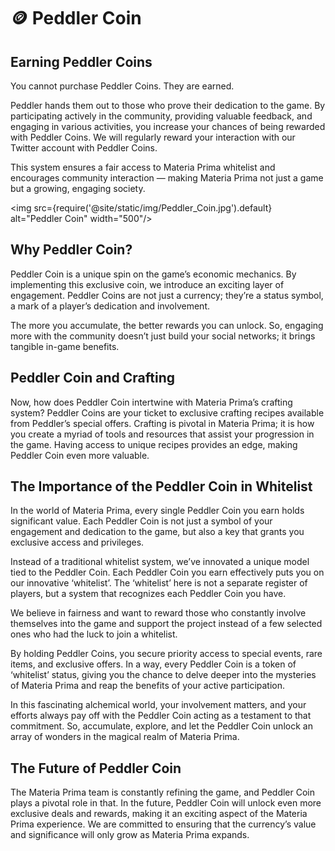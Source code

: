# 🪙 Peddler Coin
## Earning Peddler Coins

You cannot purchase Peddler Coins. They are earned.

Peddler hands them out to those who prove their dedication to the game. By participating actively in the community, providing valuable feedback, and engaging in various activities, you increase your chances of being rewarded with Peddler Coins. 
We will regularly reward your interaction with our Twitter account with Peddler Coins.

This system ensures a fair access to Materia Prima whitelist and encourages community interaction — making Materia Prima not just a game but a growing, engaging society.

<img src={require('@site/static/img/Peddler_Coin.jpg').default} alt="Peddler Coin" width="500"/>



## Why Peddler Coin?

Peddler Coin is a unique spin on the game’s economic mechanics. By implementing this exclusive coin, we introduce an exciting layer of engagement. Peddler Coins are not just a currency; they’re a status symbol, a mark of a player’s dedication and involvement.

The more you accumulate, the better rewards you can unlock. So, engaging more with the community doesn’t just build your social networks; it brings tangible in-game benefits.

## Peddler Coin and Crafting

Now, how does Peddler Coin intertwine with Materia Prima’s crafting system? Peddler Coins are your ticket to exclusive crafting recipes available from Peddler’s special offers. Crafting is pivotal in Materia Prima; it is how you create a myriad of tools and resources that assist your progression in the game. Having access to unique recipes provides an edge, making Peddler Coin even more valuable.

## The Importance of the Peddler Coin in Whitelist

In the world of Materia Prima, every single Peddler Coin you earn holds significant value. Each Peddler Coin is not just a symbol of your engagement and dedication to the game, but also a key that grants you exclusive access and privileges.

Instead of a traditional whitelist system, we’ve innovated a unique model tied to the Peddler Coin. Each Peddler Coin you earn effectively puts you on our innovative ‘whitelist’. The ‘whitelist’ here is not a separate register of players, but a system that recognizes each Peddler Coin you have.

We believe in fairness and want to reward those who constantly involve themselves into the game and support the project instead of a few selected ones who had the luck to join a whitelist.

By holding Peddler Coins, you secure priority access to special events, rare items, and exclusive offers. In a way, every Peddler Coin is a token of ‘whitelist’ status, giving you the chance to delve deeper into the mysteries of Materia Prima and reap the benefits of your active participation.

In this fascinating alchemical world, your involvement matters, and your efforts always pay off with the Peddler Coin acting as a testament to that commitment. So, accumulate, explore, and let the Peddler Coin unlock an array of wonders in the magical realm of Materia Prima.

## The Future of Peddler Coin

The Materia Prima team is constantly refining the game, and Peddler Coin plays a pivotal role in that. In the future, Peddler Coin will unlock even more exclusive deals and rewards, making it an exciting aspect of the Materia Prima experience. We are committed to ensuring that the currency’s value and significance will only grow as Materia Prima expands.

